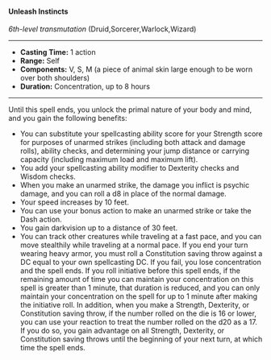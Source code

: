 #### Unleash Instincts
*6th-level transmutation* (Druid,Sorcerer,Warlock,Wizard)
___
- **Casting Time:** 1 action
- **Range:** Self
- **Components:** V, S, M (a piece of animal skin large enough to be worn over both shoulders)
- **Duration:** Concentration, up to 8 hours
---
Until this spell ends, you unlock the primal nature
of your body and mind, and you gain the following
benefits:
* You can substitute your spellcasting ability
score for your Strength score for purposes of
unarmed strikes (including both attack and
damage rolls), ability checks, and determining
your jump distance or carrying capacity
(including maximum load and maximum lift).
* You add your spellcasting ability modifier to
Dexterity checks and Wisdom checks.
* When you make an unarmed strike, the damage
you inflict is psychic damage, and you can roll a
d8 in place of the normal damage.
* Your speed increases by 10 feet.
* You can use your bonus action to make an
unarmed strike or take the Dash action.
* You gain darkvision up to a distance of 30 feet.
* You can track other creatures while traveling at
a fast pace, and you can move stealthily while
traveling at a normal pace.
If you end your turn wearing heavy armor, you
must roll a Constitution saving throw against a DC
equal to your own spellcasting DC. If you fail, you
lose concentration and the spell ends.
If you roll initiative before this spell ends, if the
remaining amount of time you can maintain your
concentration on this spell is greater than 1 minute,
that duration is reduced, and you can only maintain
your concentration on the spell for up to 1 minute
after making the initiative roll.
In addition, when you make a Strength, Dexterity,
or Constitution saving throw, if the number rolled
on the die is 16 or lower, you can use your reaction
to treat the number rolled on the d20 as a 17. If you
do so, you gain advantage on all Strength, Dexterity,
or Constitution saving throws until the beginning of
your next turn, at which time the spell ends.
